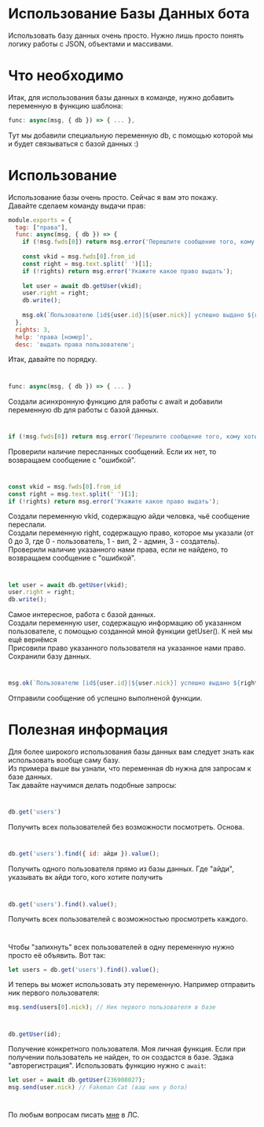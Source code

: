 # Использование Базы Данных бота
Использовать базу данных очень просто. Нужно лишь просто понять логику работы с JSON, объектами и массивами.
# Что необходимо
Итак, для использования базы данных в команде, нужно добавить переменную в функцию шаблона:
```js
func: async(msg, { db }) => { ... },
```
Тут мы добавили специальную переменную db, с помощью которой мы и будет связываться с базой данных :)
# Использование
Использование базы очень просто. Сейчас я вам это покажу.<br>
Давайте сделаем команду выдачи прав:
```js
module.exports = {
  tag: ["права"],
  func: async(msg, { db }) => {
    if (!msg.fwds[0]) return msg.error('Перешлите сообщение того, кому хотите выдать права');
    
    const vkid = msg.fwds[0].from_id
    const right = msg.text.split(' ')[1];
    if (!rights) return msg.error('Укажите какое право выдать');
    
    let user = await db.getUser(vkid);
    user.right = right;
    db.write();
    
    msg.ok(`Пользователю [id${user.id}|${user.nick}] успешно выдано ${right} право`);
  },
  rights: 3,
  help: 'права [номер]',
  desc: 'выдать права пользователю';
 ```
 Итак, давайте по порядку.<br>
#
```js
func: async(msg, { db }) => { ... }
```
Создали асинхронную функцию для работы с await и добавили переменную db для работы с базой данных.
#
```js
if (!msg.fwds[0]) return msg.error('Перешлите сообщение того, кому хотите выдать права');
```
Проверили наличие пересланных сообщений. Если их нет, то возвращаем сообщение с "ошибкой".
#
```js
const vkid = msg.fwds[0].from_id
const right = msg.text.split(' ')[1];
if (!rights) return msg.error('Укажите какое право выдать');
```
Создали переменную vkid, содержащую айди человка, чьё сообщение переслали.<br>
Создали переменную right, содержащую право, которое мы указали (от 0 до 3, где 0 - пользователь, 1 - вип, 2 - админ, 3 - создатель).<br>
Проверили наличие указанного нами права, если не найдено, то возвращаем сообщение с "ошибкой".
#
```js
let user = await db.getUser(vkid);
user.right = right;
db.write();
```
Самое интересное, работа с базой данных.<br>
Создали переменную user, содержащую информацию об указанном пользователе, с помощью созданной мной функции getUser(). К ней мы ещё вернёмся<br>
Присовили право указанного пользователя на указанное нами право.<br>
Сохранили базу данных.
#
```js
msg.ok(`Пользователю [id${user.id}|${user.nick}] успешно выдано ${right} право`);
```
Отправили сообщение об успешно выполненой функции.
# Полезная информация
Для более широкого использования базы данных вам следует знать как использовать вообще саму базу.<br>
Из примера выше вы узнали, что переменная db нужна для запросам к базе данных.<br>
Так давайте научимся делать подобные запросы:
#
```js
db.get('users')
```
Получить всех пользователей без возможности посмотреть. Основа.
#
```js
db.get('users').find({ id: айди }).value();
```
Получить одного пользователя прямо из базы данных. Где "айди", указывать вк айди того, кого хотите получить
#
```js
db.get('users').find().value();
```
Получить всех пользователей с возможностью просмотреть каждого.
#
Чтобы "запихнуть" всех пользователей в одну переменную нужно просто её объявить. Вот так:
```js
let users = db.get('users').find().value();
```
И теперь вы может использовать эту переменную. Например отправить ник первого пользователя:
```js
msg.send(users[0].nick); // Ник первого пользователя в базе
```
#
```js
db.getUser(id);
```
Получение конкретного пользователя. Моя личная функция. Если при получении пользователь не найден, то он создастся в базе.
Эдака "авторегистрация". Использовать функцию нужно с ```await```:
```js
let user = await db.getUser(236908027);
msg.send(user.nick) // Fakeman Cat (ваш ник у бота)
```
#
По любым вопросам писать [мне](https://vk.com/fakeman.cat_fmc) в ЛС.
